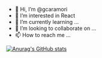 - 👋 Hi, I’m @gcaramori
- 👀 I’m interested in React
- 🌱 I’m currently learning ...
- 💞️ I’m looking to collaborate on ...
- 📫 How to reach me ...

[![Anurag's GitHub stats](https://github-readme-stats.vercel.app/api?username=gcaramori)](https://github.com/anuraghazra/github-readme-stats)
